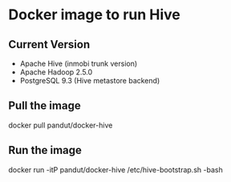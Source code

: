 Docker image to run Hive
===============================

## Current Version
* Apache Hive (inmobi trunk version)
* Apache Hadoop 2.5.0
* PostgreSQL 9.3 (Hive metastore backend)

## Pull the image

docker pull pandut/docker-hive

## Run the image

docker run -itP pandut/docker-hive /etc/hive-bootstrap.sh -bash
